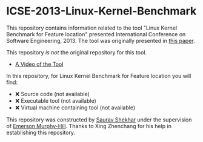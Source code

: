 # ICSE-2013-Linux-Kernel-Benchmark
This repository contains information related to the tool "Linux Kernel Benchmark for Feature location" presented International Conference on Software Engineering, 2013. The tool was originally presented in [this paper](http://dl.acm.org/citation.cfm?id=2486992).

This repository _is not_ the original repository for this tool.
* [A Video of the Tool](https://www.youtube.com/watch?v=_HihwRNeK3I)

In this repository, for Linux Kernel Benchmark for Feature location you will find:
* :x: Source code (not available)
* :x: Executable tool (not available)
* :x: Virtual machine containing tool (not available)

This repository was constructed by [Saurav Shekhar](https://github.com/srvxid) under the supervision of [Emerson Murphy-Hill](https://github.com/CaptainEmerson). Thanks to Xing Zhenchang for his help in establishing this repository. 
